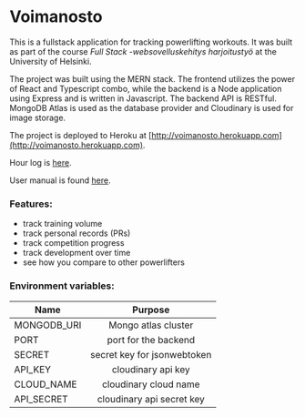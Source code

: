 # Voimanosto

This is a fullstack application for tracking powerlifting workouts. It was built as part of the course _Full Stack -websovelluskehitys harjoitustyö_ at the University of Helsinki.

The project was built using the MERN stack. The frontend utilizes the power of React and Typescript combo, while the backend is a Node application using Express and is written in Javascript. The backend API is RESTful.
MongoDB Atlas is used as the database provider and Cloudinary is used for image storage.

The project is deployed to Heroku at [http://voimanosto.herokuapp.com](http://voimanosto.herokuapp.com).

Hour log is [here](https://github.com/yusifsalam/voimanosto/blob/master/docs/hours.md). 

User manual is found [here](https://github.com/yusifsalam/voimanosto/blob/master/docs/user_manual.md).

### Features:

- track training volume
- track personal records (PRs)
- track competition progress
- track development over time
- see how you compare to other powerlifters

### Environment variables:

| Name        |           Purpose           |
| ----------- | :-------------------------: |
| MONGODB_URI |     Mongo atlas cluster     |
| PORT        |    port for the backend     |
| SECRET      | secret key for jsonwebtoken |
| API_KEY     |     cloudinary api key      |
| CLOUD_NAME  |    cloudinary cloud name    |
| API_SECRET  |  cloudinary api secret key  |
